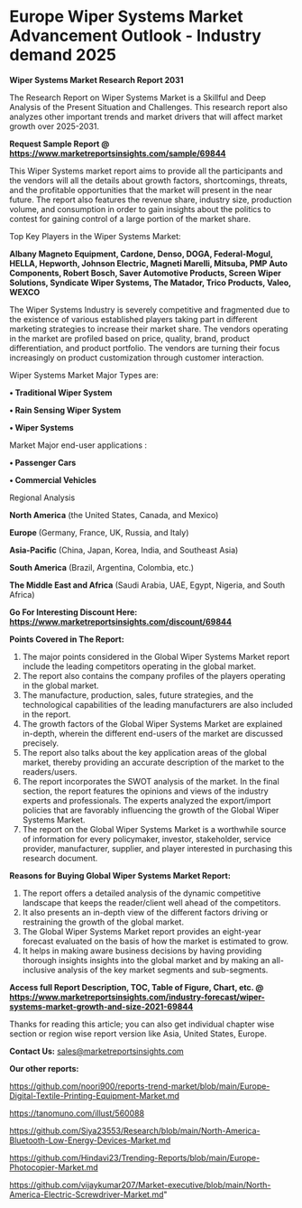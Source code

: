 # Europe Wiper Systems Market Advancement Outlook - Industry demand 2025

<strong>Wiper Systems Market Research Report 2031</strong>

The Research Report on Wiper Systems Market is a Skillful and Deep Analysis of the Present Situation and Challenges. This research report also analyzes other important trends and market drivers that will affect market growth over 2025-2031.

<strong>Request Sample Report @ <a href=https://www.marketreportsinsights.com/sample/69844>https://www.marketreportsinsights.com/sample/69844</a></strong>

This Wiper Systems market report aims to provide all the participants and the vendors will all the details about growth factors, shortcomings, threats, and the profitable opportunities that the market will present in the near future. The report also features the revenue share, industry size, production volume, and consumption in order to gain insights about the politics to contest for gaining control of a large portion of the market share.

Top Key Players in the Wiper Systems Market:

<strong>Albany Magneto Equipment, Cardone, Denso, DOGA, Federal-Mogul, HELLA, Hepworth, Johnson Electric, Magneti Marelli, Mitsuba, PMP Auto Components, Robert Bosch, Saver Automotive Products, Screen Wiper Solutions, Syndicate Wiper Systems, The Matador, Trico Products, Valeo, WEXCO</strong>

The Wiper Systems Industry is severely competitive and fragmented due to the existence of various established players taking part in different marketing strategies to increase their market share. The vendors operating in the market are profiled based on price, quality, brand, product differentiation, and product portfolio. The vendors are turning their focus increasingly on product customization through customer interaction.

Wiper Systems Market Major Types are:

<strong>• Traditional Wiper System

• Rain Sensing Wiper System

• Wiper Systems</strong>

Market Major end-user applications :

<strong>• Passenger Cars

• Commercial Vehicles</strong>

Regional Analysis

</u><strong><b>North America</b></strong> (the United States, Canada, and Mexico)

<strong><b>Europe </b></strong>(Germany, France, UK, Russia, and Italy)

<strong><b>Asia-Pacific</b></strong> (China, Japan, Korea, India, and Southeast Asia)

<strong><b>South America</b></strong> (Brazil, Argentina, Colombia, etc.)

<strong><b>The Middle East and Africa</b></strong> (Saudi Arabia, UAE, Egypt, Nigeria, and South Africa)

<strong>Go For Interesting Discount Here: <a href=https://www.marketreportsinsights.com/discount/69844>https://www.marketreportsinsights.com/discount/69844</a></strong>

<strong>Points Covered in The Report:</strong>
<ol>
  <li>The major points considered in the Global Wiper Systems Market report include the leading competitors operating in the global market.</li>
  <li>The report also contains the company profiles of the players operating in the global market.</li>
  <li>The manufacture, production, sales, future strategies, and the technological capabilities of the leading manufacturers are also included in the report.</li>
  <li>The growth factors of the Global Wiper Systems Market are explained in-depth, wherein the different end-users of the market are discussed precisely.</li>
  <li>The report also talks about the key application areas of the global market, thereby providing an accurate description of the market to the readers/users.</li>
  <li>The report incorporates the SWOT analysis of the market. In the final section, the report features the opinions and views of the industry experts and professionals. The experts analyzed the export/import policies that are favorably influencing the growth of the Global Wiper Systems Market.</li>
  <li>The report on the Global Wiper Systems Market is a worthwhile source of information for every policymaker, investor, stakeholder, service provider, manufacturer, supplier, and player interested in purchasing this research document.</li>
</ol>
<strong>Reasons for Buying Global Wiper Systems Market Report:</strong>

<ol>
  <li>The report offers a detailed analysis of the dynamic competitive landscape that keeps the reader/client well ahead of the competitors.</li>
  <li>It also presents an in-depth view of the different factors driving or restraining the growth of the global market.</li>
  <li>The Global Wiper Systems Market report provides an eight-year forecast evaluated on the basis of how the market is estimated to grow.</li>
  <li>It helps in making aware business decisions by having providing thorough insights insights into the global market and by making an all-inclusive analysis of the key market segments and sub-segments.</li>
</ol>
<strong>Access full Report Description, TOC, Table of Figure, Chart, etc. @ <a href=https://www.marketreportsinsights.com/industry-forecast/wiper-systems-market-growth-and-size-2021-69844>https://www.marketreportsinsights.com/industry-forecast/wiper-systems-market-growth-and-size-2021-69844</a></strong>


Thanks for reading this article; you can also get individual chapter wise section or region wise report version like Asia, United States, Europe.

<strong>Contact Us:</strong>
sales@marketreportsinsights.com

<strong>Our other reports:</strong>

<a href=https://github.com/noori900/reports-trend-market/blob/main/Europe-Digital-Textile-Printing-Equipment-Market.md>https://github.com/noori900/reports-trend-market/blob/main/Europe-Digital-Textile-Printing-Equipment-Market.md</a>

<a href=https://tanomuno.com/illust/560088>https://tanomuno.com/illust/560088</a>

<a href=https://github.com/Siya23553/Research/blob/main/North-America-Bluetooth-Low-Energy-Devices-Market.md>https://github.com/Siya23553/Research/blob/main/North-America-Bluetooth-Low-Energy-Devices-Market.md</a>

<a href=https://github.com/Hindavi23/Trending-Reports/blob/main/Europe-Photocopier-Market.md>https://github.com/Hindavi23/Trending-Reports/blob/main/Europe-Photocopier-Market.md</a>

<a href=https://github.com/vijaykumar207/Market-executive/blob/main/North-America-Electric-Screwdriver-Market.md>https://github.com/vijaykumar207/Market-executive/blob/main/North-America-Electric-Screwdriver-Market.md</a>"
